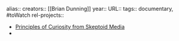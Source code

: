 alias::
creators:: [[Brian Dunning]] 
year::
URL::
tags:: documentary, #toWatch 
rel-projects::


- [Principles of Curiosity from Skeptoid Media](https://principlesofcuriosity.com/)
-